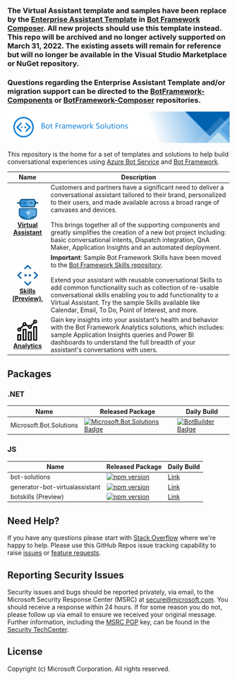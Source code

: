 ### The Virtual Assistant template and samples have been replace by the [Enterprise Assistant Template](https://docs.microsoft.com/en-us/composer/templates/enterprise-assistant-overview) in [Bot Framework Composer](https://docs.microsoft.com/en-us/composer/introduction?tabs=v2x). All new projects should use this template instead. This repo will be archived and no longer actively supported on March 31, 2022. The existing assets will remain for reference but will no longer be available in the Visual Studio Marketplace or NuGet repository.

### Questions regarding the Enterprise Assistant Template and/or migration support can be directed to the [BotFramework-Components](https://github.com/microsoft/botframework-components) or [BotFramework-Composer](https://github.com/Microsoft/BotFramework-Composer) repositories.

![Bot Framework Solutions](/docs/assets/images/bot_framework_solutions_header.png)

This repository is the home for a set of templates and solutions to help build conversational experiences using [Azure Bot Service](https://aka.ms/azurebotservice) and [Bot Framework](https://botframework.com).

| Name | Description |  
|:------------:|------------| 
|[<img src="https://github.com/microsoft/botframework-solutions/blob/master/docs/assets/images/icons/virtual-assistant.png" width="48"><br/> **Virtual Assistant**](https://microsoft.github.io/botframework-solutions/overview/virtual-assistant-solution/) | Customers and partners have a significant need to deliver a conversational assistant tailored to their brand, personalized to their users, and made available across a broad range of canvases and devices. <br/><br/>  This brings together all of the supporting components and greatly simplifies the creation of a new bot project including: basic conversational intents, Dispatch integration, QnA Maker, Application Insights and an automated deployment.|
|[<img src="https://github.com/microsoft/botframework-solutions/blob/master/docs/assets/images/icons/skill.png" width="48"> <br/> **Skills (Preview).**](https://microsoft.github.io/botframework-solutions/overview/skills/)| **Important**: Sample Bot Framework Skills have been moved to the [Bot Framework Skills repository](https://www.github.com/microsoft/botframework-skills).<br/><br/>Extend your assistant with reusable conversational Skills to add common functionality such as collection of re-usable conversational skills enabling you to add functionality to a Virtual Assistant. Try the sample Skills available like Calendar, Email, To Do, Point of Interest, and more. |
|[<img src="https://github.com/microsoft/botframework-solutions/blob/master/docs/assets/images/icons/bi-dashboard.png" width="48"> <br/> **Analytics**](https://microsoft.github.io/botframework-solutions/solution-accelerators/tutorials/view-analytics/1-intro)| Gain key insights into your assistant’s health and behavior with the Bot Framework Analytics solutions, which includes: sample Application Insights queries and Power BI dashboards to understand the full breadth of your assistant's conversations with users.|

## Packages

### .NET
| Name | Released Package | Daily Build |
|---|---|---|
| Microsoft.Bot.Solutions | [![Microsoft.Bot.Solutions Badge](https://buildstats.info/nuget/Microsoft.Bot.Solutions?includePreReleases=true&dWidth=70)](https://www.nuget.org/packages/Microsoft.Bot.Solutions/) | [![BotBuilder Badge](https://buildstats.info/myget/botbuilder/aitemplates/Microsoft.Bot.Solutions?includePreReleases=true&dWidth=50)](https://botbuilder.myget.org/feed/aitemplates/package/nuget/Microsoft.Bot.Solutions) |

### JS

| Name | Released Package |Daily Build |
|---|---|---|
| bot-solutions | [![npm version](https://badge.fury.io/js/bot-solutions.svg)](https://badge.fury.io/js/bot-solutions) | [Link](https://botbuilder.myget.org/feed/aitemplates/package/npm/bot-solutions)
| generator-bot-virtualassistant | [![npm version](https://badge.fury.io/js/generator-bot-virtualassistant.svg)](https://badge.fury.io/js/generator-bot-virtualassistant) | [Link](https://botbuilder.myget.org/feed/aitemplates/package/npm/generator-bot-virtualassistant)
| botskills (Preview) | [![npm version](https://badge.fury.io/js/botskills.svg)](https://badge.fury.io/js/botskills) | [Link](https://botbuilder.myget.org/feed/aitemplates/package/npm/botskills)

## Need Help?

If you have any questions please start with [Stack Overflow](https://stackoverflow.com/questions/tagged/botframework) where we're happy to help. Please use this GitHub Repos issue tracking capability to raise [issues](https://github.com/Microsoft/botframework-solutions/issues/new?assignees=&labels=Type%3A+Bug&template=bug_report.md&title=) or [feature requests](https://github.com/Microsoft/botframework-solutions/issues/new?assignees=&labels=Type%3A+Suggestion&template=feature_request.md&title=).

## Reporting Security Issues
Security issues and bugs should be reported privately, via email, to the Microsoft Security Response Center (MSRC) at [secure@microsoft.com](mailto:secure@microsoft.com). You should receive a response within 24 hours. If for some reason you do not, please follow up via email to ensure we received your original message. Further information, including the [MSRC PGP](https://technet.microsoft.com/en-us/security/dn606155) key, can be found in the [Security TechCenter](https://technet.microsoft.com/en-us/security/default).

## License
Copyright (c) Microsoft Corporation. All rights reserved.
